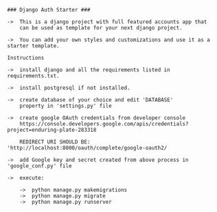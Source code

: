     ### Django Auth Starter ###

    ->  This is a django project with full featured accounts app that 
        can be used as template for your next django project.

    ->  You can add your own styles and customizations and use it as a starter template.

    Instructions

    ->  install django and all the requirements listed in requirements.txt.
    
    ->  install postgresql if not installed.

    ->  create database of your choice and edit 'DATABASE'
        property in 'settings.py' file

    ->  create google OAuth credentials from developer console 
        https://console.developers.google.com/apis/credentials?project=enduring-plate-283318

        REDIRECT URI SHOULD BE: 'http://localhost:8000/oauth/complete/google-oauth2/

    ->  add Google key and secret created from above process in 'google_conf.py' file

    ->  execute:

        ->  python manage.py makemigrations
        ->  python manage.py migrate
        ->  python manage.py runserver